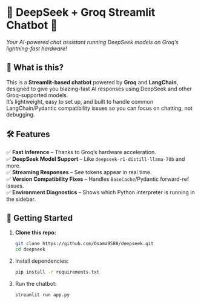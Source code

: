 # 🚀 DeepSeek + Groq Streamlit Chatbot 🤖  

*Your AI-powered chat assistant running DeepSeek models on Groq’s lightning-fast hardware!*  

## 🎯 What is this?  
This is a **Streamlit-based chatbot** powered by **Groq** and **LangChain**, designed to give you blazing-fast AI responses using DeepSeek and other Groq-supported models.  
It’s lightweight, easy to set up, and built to handle common LangChain/Pydantic compatibility issues so you can focus on chatting, not debugging.  

## 🛠️ Features  
✅ **Fast Inference** – Thanks to Groq’s hardware acceleration.  
✅ **DeepSeek Model Support** – Like `deepseek-r1-distill-llama-70b` and more.  
✅ **Streaming Responses** – See tokens appear in real time.  
✅ **Version Compatibility Fixes** – Handles `BaseCache`/Pydantic forward-ref issues.  
✅ **Environment Diagnostics** – Shows which Python interpreter is running in the sidebar.  

## 🚀 Getting Started  
1. **Clone this repo:**  
   ```bash
   git clone https://github.com/Osama9588/deepseek.git
   cd deepseek
   ```
2. Install dependencies:  
   ```bash
   pip install -r requirements.txt
   ```
3. Run the chatbot:  
   ```bash
   streamlit run app.py
   ```
